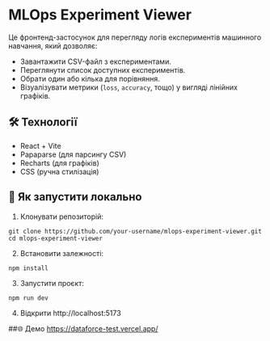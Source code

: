 # MLOps Experiment Viewer

Це фронтенд-застосунок для перегляду логів експериментів машинного навчання, який дозволяє:

- Завантажити CSV-файл з експериментами.
- Переглянути список доступних експериментів.
- Обрати один або кілька для порівняння.
- Візуалізувати метрики (`loss`, `accuracy`, тощо) у вигляді лінійних графіків.

## 🛠️ Технології

- React + Vite
- Papaparse (для парсингу CSV)
- Recharts (для графіків)
- CSS (ручна стилізація)

## 🚀 Як запустити локально

1. Клонувати репозиторій:

```git clone https://github.com/your-username/mlops-experiment-viewer.git```
```cd mlops-experiment-viewer```

2. Встановити залежності: 

```npm install```

3. Запустити проєкт:

```npm run dev```

4. Відкрити http://localhost:5173


##🌐 Демо https://dataforce-test.vercel.app/